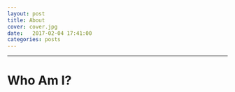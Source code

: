 ```yaml
---
layout: post
title: About
cover: cover.jpg
date:   2017-02-04 17:41:00
categories: posts
---
```


---

# Who Am I?
